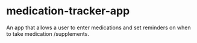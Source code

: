 # medication-tracker-app
An app that allows a user to enter medications and set reminders on when to take medication /supplements. 
